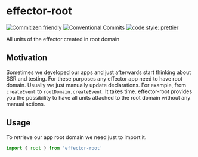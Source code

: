 # effector-root

[![Commitizen friendly](https://img.shields.io/badge/commitizen-friendly-brightgreen.svg)](http://commitizen.github.io/cz-cli/) [![Conventional Commits](https://img.shields.io/badge/Conventional%20Commits-1.0.0-yellow.svg)](https://conventionalcommits.org) [![code style: prettier](https://img.shields.io/badge/code_style-prettier-ff69b4.svg)](http://prettier.io)

All units of the effector created in root domain

## Motivation

Sometimes we developed our apps and just afterwards start thinking about SSR and testing. For these purposes any effector app need to have root domain. 
Usually we just manually update declarations. For example, from `createEvent` to `rootDomain.createEvent`. It takes time. effector-root provides you the possibility to have all units attached to the root domain without any manual actions.

## Usage

To retrieve our app root domain we need just to import it.

```js
import { root } from 'effector-root'
```
